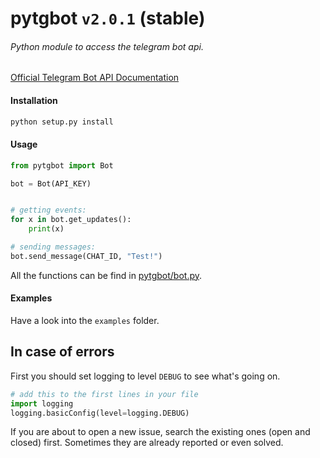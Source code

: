 # pytgbot `v2.0.1` (stable)
###### Python module to access the telegram bot api.

[Official Telegram Bot API Documentation](https://core.telegram.org/bots)

#### Installation  ####
```sh
python setup.py install
```

#### Usage ####


```python
from pytgbot import Bot

bot = Bot(API_KEY)


# getting events:
for x in bot.get_updates():
	print(x)

# sending messages:
bot.send_message(CHAT_ID, "Test!")
```

All the functions can be find in [pytgbot/bot.py](https://github.com/luckydonald/pytgbotapi/blob/master/pytgbot/bot.py).

#### Examples ####
Have a look into the `examples` folder.

## In case of errors ##
First you should set logging to level `DEBUG` to see what's going on.
```python
# add this to the first lines in your file
import logging
logging.basicConfig(level=logging.DEBUG)
```
If you are about to open a new issue, search the existing ones (open and closed) first.
Sometimes they are already reported or even solved.
